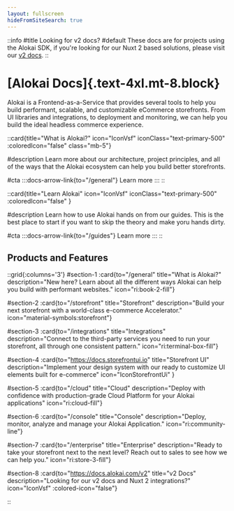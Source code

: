 ```yaml
---
layout: fullscreen
hideFromSiteSearch: true
---
```


::info
#title
Looking for v2 docs?
#default
These docs are for projects using the Alokai SDK, if you're looking for our Nuxt 2 based solutions, please visit our [v2 docs](https://docs.alokai.com/v2).
::

# [Alokai Docs]{.text-4xl.mt-8.block}


Alokai is a Frontend-as-a-Service that provides several tools to help you build performant, scalable, and customizable eCommerce storefronts. From UI libraries and integrations, to deployment and monitoring, we can help you build the ideal headless commerce experience. 

::card{title="What is Alokai?" icon="IconVsf" iconClass="text-primary-500" :coloredIcon="false" class="mb-5"}

#description
Learn more about our architecture, project principles, and all of the ways that the Alokai ecosystem can help you build better storefronts. 

#cta
:::docs-arrow-link{to="/general"}
Learn more
:::
::

::card{title="Learn Alokai" icon="IconVsf" iconClass="text-primary-500" :coloredIcon="false" }

#description
Learn how to use Alokai hands on from our guides. This is the best place to start if you want to skip the theory and make yoru hands dirty.

#cta
:::docs-arrow-link{to="/guides"}
Learn more
:::
::

## Products and Features

::grid{:columns='3'}
#section-1
:card{to="/general" title="What is Alokai?" description="New here? Learn about all the different ways Alokai can help you build with performant websites." icon="ri:book-2-fill"}

#section-2
:card{to="/storefront" title="Storefront" description="Build your next storefront with a world-class e-commerce Accelerator." icon="material-symbols:storefront"}

#section-3
:card{to="/integrations" title="Integrations" description="Connect to the third-party services you need to run your storefront, all through one consistent pattern." icon="ri:terminal-box-fill"}

#section-4
:card{to="https://docs.storefrontui.io" title="Storefront UI" description="Implement your design system with our ready to customize UI elements built for e-commerce" icon="IconStorefrontUi" }

#section-5
:card{to="/cloud" title="Cloud" description="Deploy with confidence with production-grade Cloud Platform for your Alokai applications" icon="ri:cloud-fill"}

#section-6
:card{to="/console" title="Console" description="Deploy, monitor, analyze and manage your Alokai Application." icon="ri:community-line"}

#section-7
:card{to="/enterprise" title="Enterprise" description="Ready to take your storefront next to the next level? Reach out to sales to see how we can help you." icon="ri:store-3-fill"}

#section-8
:card{to="https://docs.alokai.com/v2" title="v2 Docs" description="Looking for our v2 docs and Nuxt 2 integrations?" icon="IconVsf" :colored-icon="false"}


::


